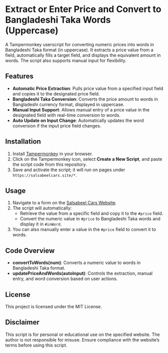 # Extract or Enter Price and Convert to Bangladeshi Taka Words (Uppercase)

A Tampermonkey userscript for converting numeric prices into words in Bangladeshi Taka format (in uppercase). It extracts a price value from a field, automatically fills a target field, and displays the equivalent amount in words. The script also supports manual input for flexibility.

## Features
- **Automatic Price Extraction**: Pulls price value from a specified input field and copies it to the designated price field.
- **Bangladeshi Taka Conversion**: Converts the price amount to words in Bangladeshi currency format, displayed in uppercase.
- **Manual Input Support**: Allows manual entry of a price value in the designated field with real-time conversion to words.
- **Auto Update on Input Change**: Automatically updates the word conversion if the input price field changes.

## Installation

1. Install [Tampermonkey](https://www.tampermonkey.net/) in your browser.
2. Click on the Tampermonkey icon, select **Create a New Script**, and paste the script code from this repository.
3. Save and activate the script; it will run on pages under `https://salsabeelcars.site/*`.

## Usage

1. Navigate to a form on the [Salsabeel Cars Website](https://salsabeelcars.site/).
2. The script will automatically:
   - Retrieve the value from a specific field and copy it to the `#price` field.
   - Convert the numeric value in `#price` to Bangladeshi Taka words and display it in `#inWord`.
3. You can also manually enter a value in the `#price` field to convert it to words.

## Code Overview

- **convertToWords(num)**: Converts a numeric value to words in Bangladeshi Taka format.
- **updatePriceAndWords(autoInput)**: Controls the extraction, manual entry, and word conversion based on user actions.

## License

This project is licensed under the MIT License.

## Disclaimer

This script is for personal or educational use on the specified website. The author is not responsible for misuse. Ensure compliance with the website’s terms before using this script.
